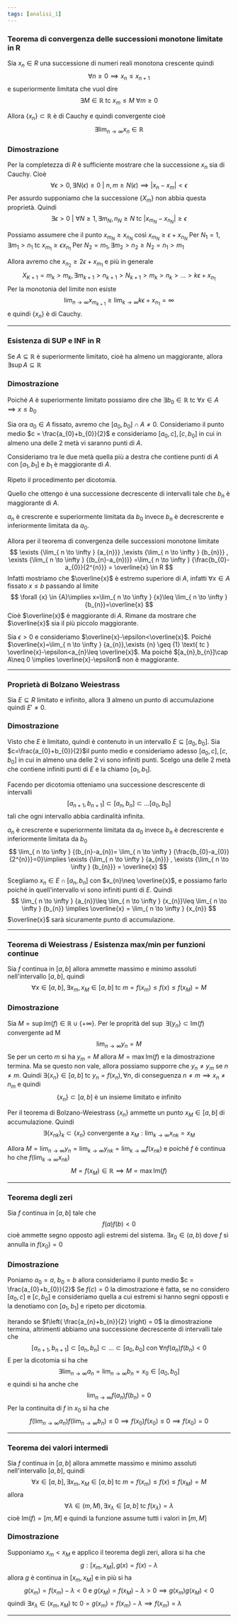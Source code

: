 ```yaml
---
tags: [analisi_1]
---
```


### Teorema di convergenza delle successioni monotone limitate in $\mathrm{R}$

Sia $x_{n}\in R$ una successione di numeri reali monotona crescente quindi
$$
\forall {n} \geq {0} \implies x_{n}\leq x_{n+1} 
$$
e superiormente limitata che vuol dire
$$
\exists {M} \in {\mathbb R} \text{ tc } x_{m}\leq M \text{  } \forall {m} \geq  {0}   
$$

Allora $\{x_{n}\} \subset \mathbb R$ è di Cauchy e quindi convergente cioè
$$
\exists {\lim_{ n \to \infty } {x_{n}}} \in {\mathbb R} 
$$

### Dimostrazione

Per la completezza di $R$ è sufficiente mostrare che la successione $x_{n}$ sia di Cauchy. Cioè
$$
\forall {\epsilon} > {0}, \exists {N(\epsilon)} \geq {0} \text{ | }  n,m \geq N(\epsilon) \implies |x_{n}-x_{m}| < \epsilon
$$
Per assurdo supponiamo che la successione $\{X_{m}\}$ non abbia questa proprietà. Quindi 
$$
\exists {\epsilon} > {0} \text{ | } \forall {N} \geq {1}, \exists {m_{N},n_{N}} \geq  {N} \text{ tc } |x_{m_{N}}-x_{n_{N}}| \geq \epsilon   
$$

Possiamo assumere che il punto $x_{m_{N}}\geq x_{n_{N}}$ così $x_{m_{N}}\geq \epsilon+x_{n_{N}}$ 
Per $N_{1}=1, \exists {m_{1}>n_{1}} \text{ tc } x_{m_{1}} \geq \epsilon x_{n_{1}}$
Per $N_{2}=m_{1}, \exists {m_{2}>n_{2}\geq N_{2} = n_{1}>m_{1}}$

Allora avremo che $x_{n_{2}}\geq 2\epsilon +x_{m_{1}}$ e più in generale
$$
X_{K+1}=m_{k}>m_{k}, \exists {m_{k+1}>n_{k+1}} >N_{k+1}>m_{k}>n_{k}>\dots>k\epsilon+x_{n_{1}} 
$$
Per la monotonia del limite non esiste
$$
\lim_{ n \to \infty } {x_{m_{k+1}}} \geq \lim_{ k \to \infty } {k\epsilon+x_{n_{1}}} = \infty
$$
e quindi $\{x_{n}\}$ è di Cauchy.

____

### Esistenza di SUP e INF in R

Se $A\subseteq \mathbb R$ è superiormente limitato, cioè ha almeno un maggiorante, allora $\exists {\sup A} \subseteq {\mathbb R}$

### Dimostrazione

Poiché $A$ è superiormente limitato possiamo dire che $\exists {b_{0}} \in {\mathbb R} \text{ tc }\forall x\in A \implies x \leq b_{0}$  

Sia ora $a_{0}\in A$ fissato, avremo che $[a_{0},b_{0}]\cap A\neq 0$.
Consideriamo il punto medio $c = \frac{a_{0}+b_{0}}{2}$ e consideriamo $[a_{0},c],[c,b_{0}]$ in cui in almeno una delle 2 metà vi saranno punti di $A$.

Consideriamo tra le due metà quella più a destra che contiene punti di $A$ con $[a_{1},b_{1}]$ e $b_{1}$ è maggiorante di $A$. 

Ripeto il procedimento per dicotomia.

Quello che ottengo è una successione decrescente di intervalli tale che $b_{n}$ è maggiorante di $A$.

${a_{n}}$ è crescrente e superiormente limitata da $b_{0}$ invece ${b_{n}}$ è decrescrente e inferiormente limitata da $a_{0}$.

Allora per il teorema di convergenza delle successioni monotone limitate 
$$
\exists {\lim_{ n \to \infty } {a_{n}}} ,\exists {\lim_{ n \to \infty } {b_{n}}} , \exists {\lim_{ n \to \infty } {(b_{n}-a_{n})}} =\lim_{ n \to \infty } {\frac{b_{0}-a_{0}}{2^{n}}} = \overline{x} \in R
$$
Infatti mostriamo che $\overline{x}$ è estremo superiore di $A$, infatti $\forall {x} \in {A}$ fissato $x\leq b$ passando al limite
$$
\forall {x} \in {A}\implies x=\lim_{ n \to \infty } {x}\leq \lim_{ n \to \infty } {b_{n}}=\overline{x} 
$$
Cioè $\overline{x}$ è maggiorante di $A$. Rimane da mostrare che $\overline{x}$ sia il più piccolo maggiorante.

Sia $\epsilon>0$ e consideriamo $\overline{x}-\epsilon<\overline{x}$. Poiché $\overline{x}=\lim_{ n \to \infty } {a_{n}},\exists {n} \geq {1} \text{ tc } \overline{x}-\epsilon<a_{n}\leq \overline{x}$.
Ma poiché $[a_{n},b_{n}]\cap A\neq 0 \implies \overline{x}-\epsilon$ non è maggiorante.

_____


### Proprietà di Bolzano Weiestrass

Sia $E \subseteq R$ limitato e infinito, allora $\exists {}  {}$ almeno un punto di accumulazione quindi $E'\neq 0$.

### Dimostrazione

Visto che $E$ è limitato, quindi è contenuto in un intervallo $E\subseteq[a_{0},b_{0}]$. Sia $c=\frac{a_{0}+b_{0}}{2}$il punto medio e consideriamo adesso $[a_{0},c], [c,b_{0}]$ in cui in almeno una delle 2 vi sono infiniti punti.
Scelgo una delle 2 metà che contiene infiniti punti di $E$ e la chiamo $[a_{1},b_{1}]$. 

Facendo per dicotomia otteniamo una successione descrescente di intervalli 
$$
[a_{n+1},b_{n+1}]\subset[a_{n},b_{n}]\subset\dots[a_{0},b_{0}]
$$
tali che ogni intervallo abbia cardinalità infinita.

${a_{n}}$ è crescrente e superiormente limitata da $a_{0}$ invece ${b_{n}}$ è decrescrente e inferiormente limitata da $b_{0}$
$$
\lim_{ n \to \infty } {(b_{n}-a_{n})= \lim_{ n \to \infty } {\frac{b_{0}-a_{0}}{2^{n}}}=0}\implies \exists {\lim_{ n \to \infty } {a_{n}}} , \exists {\lim_{ n \to \infty } {b_{n}}} = \overline{x}  
$$

Scegliamo $x_{n}\in E\cap[a_{n},b_{n}]$ con $x_{n}\neq \overline{x}$, e possiamo farlo poiché in quell'intervallo vi sono infiniti punti di $E$. Quindi
$$
\lim_{ n \to \infty } {a_{n}}\leq \lim_{ n \to \infty } {x_{n}}\leq \lim_{ n \to \infty } {b_{n}} \implies \overline{x} = \lim_{ n \to \infty } {x_{n}}
$$
$\overline{x}$ sarà sicuramente punto di accumulazione.

____

### Teorema di Weiestrass / Esistenza max/min per funzioni continue

Sia $f$ continua in $[a,b]$ allora ammette massimo e minimo assoluti nell'intervallo $[a,b]$, quindi 
$$
\forall {x} \in {[a,b]}, \exists {x_{m}, x_{M}} \in {[a,b]} \text{ tc } m= f(x_{m})\leq f(x) \leq f(x_{M})= M 
$$
### Dimostrazione

Sia $M=\sup Im(f)\in \mathbb R \cup\{+\infty\}$. Per le proprità del $\sup$ $\exists \{y_{n}\} \subset \mathrm{Im}(f) {}$ convergente ad M
$$
\lim_{ n \to \infty } {y_{n}}=M
$$
Se per un certo $m$ si ha $y_{m}=M$ allora $M=\max\mathrm{Im}(f)$ e la dimostrazione termina.
Ma se questo non vale, allora possiamo supporre che $y_{n}\neq y_{m}$ se $n\neq m$. 
Quindi $\exists \{x_{n}\} \in {[a,b]} \text{ tc } y_{n}=f(x_{n}), \forall {n}  {}$, di conseguenza $n\neq m\implies x_{n}\neq n_{m}$ e quindi
$$
\{x_{n}\}\subset[a,b]\text{ è un insieme limitato e infinito}
$$

Per il teorema di Bolzano-Weiestrass $\{x_{n}\}$ ammette un punto $x_{M}\in[a,b]$ di accumulazione. Quindi
$$
\exists \{x_{nk}\}_{k}\subset\{x_{n}\} \text{ convergente a } x_{M} : \lim_{ k \to \infty } {x_{nk}}=x_{M}  
$$

Allora $M=\lim_{ n \to \infty } {y_{n}} = \lim_{ k \to \infty } {y_{nk}} = \lim_{ k \to \infty } {f(x_{nk})}$ e poiché $f$ è continua ho che $f(\lim_{ k \to \infty } {x_{nk}})$
$$
M=f(x_{M}) \in \mathbb R \implies M=\max \mathrm{Im}(f)
$$

----

### Teorema degli zeri

Sia $f$ continua in $[a,b]$ tale che 
$$
f(a)f(b) < 0
$$
cioè ammette segno opposto agli estremi del sistema.
$\exists {x_{0}} \in {(a,b)}$ dove $f$ si annulla in $f(x_{0}) = 0$

### Dimostrazione

Poniamo $a_{0}=a$, $b_{0}=b$  allora consideriamo il punto medio $c = \frac{a_{0}+b_{0}}{2}$
Se $f(c) = 0$ la dimostrazione è fatta, se no considero $[a_{0},c]$ e $[c,b_{0}]$ e consideriamo quella a cui estremi si hanno segni opposti e la denotiamo con $[a_{1},b_{1}]$ e ripeto per dicotomia.

Iterando se $f\left( \frac{a_{n}+b_{n}}{2} \right) = 0$ la dimostrazione termina, altrimenti abbiamo una successione decrescente di intervalli tale che 
$$
[a_{n+1},b_{n+1}] \subset [a_{n},b_{n}] \subset \dots \subset [a_{0},b_{0}] \text{ con } \forall {n}  {} f(a_{n}) f(b_{n})<0
$$
E per la dicotomia si ha che
$$
\exists {\lim_{ n \to \infty } {a_{n}}} =\lim_{ n \to \infty } {b_{n}} = x_{0} \in [a_{0},b_{0}] 
$$
e quindi si ha anche che 
$$
\lim_{ n \to \infty } {f(a_{n})f(b_{n})} = 0
$$
Per la continuita di $f$ in $x_{0}$ si ha che
$$
f(\lim_{ n \to \infty } {a_{n}})f(\lim_{ n \to \infty } {b_{n}}) \leq 0 \implies f(x_0)f(x_0)\leq 0 \implies f(x_{0}) = 0
$$

----

### Teorema dei valori intermedi

Sia $f$ continua in $[a,b]$ allora ammette massimo e minimo assoluti nell'intervallo $[a,b]$, quindi 
$$
\forall {x} \in {[a,b]}, \exists {x_{m}, x_{M}} \in {[a,b]} \text{ tc } m= f(x_{m})\leq f(x) \leq f(x_{M})= M 
$$
allora 
$$
\forall {\lambda} \in {(m,M)}, \exists {x_{\lambda}}\in [a,b] \text{ tc } f(x_\lambda) = \lambda  
$$
cioè $\mathrm{Im}(f)=[m,M]$ e quindi la funzione assume tutti i valori in $[m,M]$

### Dimostrazione

Supponiamo $x_{m}<x_{M}$ e applico il teorema degli zeri, allora si ha che
$$
g:[x_{m},x_{M}] , g(x)=f(x) - \lambda
$$
allora $g$ è continua in $[x_{m}, x_{M}]$ e in più si ha
$$
g(x_{m}) = f(x_{m})- \lambda < 0 \text{ e }  g(x_{M}) = f(x_{M})- \lambda > 0 \implies g(x_{m})g(x_{M}) < 0
$$
quindi $\exists {x_{\lambda}} \in {(x_{m}, x_{M})}$ tc $0 = g(x_{m}) = f(x_{m}) - \lambda \implies f(x_{m}) = \lambda$ 

---


